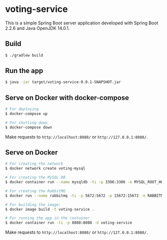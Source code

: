 # voting-service
This is a simple Spring Boot server application developed with Spring Boot 2.2.6 and Java OpenJDK 14.0.1.

## Build

```bash
$ ./gradlew build
```

## Run the app

```bash
$ java -jar target/voting-service-0.0.1-SNAPSHOT.jar
```

## Serve on Docker with docker-compose

```bash
# For deploying
$ docker-compose up

# For shutting down
$ docker-compose down
```

Make requests to `http://localhost:8080/` or `http://127.0.0.1:8080/`.

## Serve on Docker

```bash
# For creating the network
$ docker network create voting-mysql

# For creating the MySQL DB
$ docker container run --name mysqldb -ti -p 3306:3306 -e MYSQL_ROOT_HOST=% -e MYSQL_ROOT_PASSWORD=root -e MYSQL_DATABASE=bootdb -d mysql

# For creating the RabbitMQ
$ docker run --name rabbitmq -ti -p 5672:5672 -p 15672:15672 -e RABBITMQ_DEFAULT_USER=root -e RABBITMQ_DEFAULT_PASS=root --hostname my-rabbitmq -d rabbitmq:management-alpine

# For building the image:
$ docker image build -t voting-service .

# For running the app in the container
$ docker container run -ti -p 8080:8080 -d voting-service
```

Make requests to `http://localhost:8080/` or `http://127.0.0.1:8080/`.
